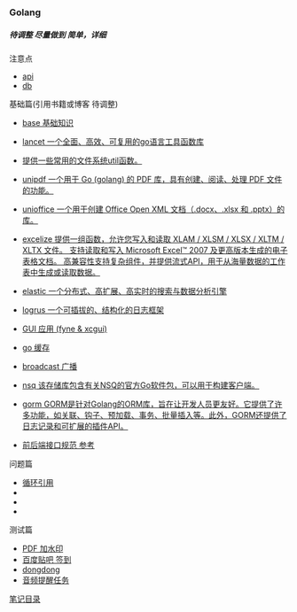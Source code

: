 ### Golang

##### 待调整 尽量做到 简单，详细

注意点

- [api](./tips/api.md)
- [db](./tips/db.md)

基础篇(引用书籍或博客 待调整)

- [base 基础知识](./base/readme.md)

- [lancet 一个全面、高效、可复用的go语言工具函数库](https://github.com/duke-git/lancet/blob/main/README_zh-CN.md)

- [提供一些常用的文件系统util函数。](https://pkg.go.dev/github.com/gookit/goutil/fsutil)

- [unipdf 一个用于 Go (golang) 的 PDF 库，具有创建、阅读、处理 PDF 文件的功能。](https://github.com/unidoc/unipdf)

- [unioffice 一个用于创建 Office Open XML 文档（.docx、.xlsx 和 .pptx）的库。](https://github.com/unidoc/unioffice)

- [excelize 提供一组函数，允许您写入和读取 XLAM / XLSM / XLSX / XLTM / XLTX 文件。 支持读取和写入 Microsoft Excel™ 2007 及更高版本生成的电子表格文档。 高兼容性支持复杂组件，并提供流式API，用于从海量数据的工作表中生成或读取数据。](https://github.com/qax-os/excelize)

- [elastic 一个分布式、高扩展、高实时的搜索与数据分析引擎](https://github.com/olivere/elastic)

- [logrus 一个可插拔的、结构化的日志框架](https://github.com/sirupsen/logrus)

- [GUI 应用 (fyne & xcgui)](./base/gui/reademe.md)

- [go 缓存](./base/go-cache/readme.md)

- [broadcast 广播](./base/broadcast/readme.md)

- [nsq 该存储库包含有关NSQ的官方Go软件包，可以用于构建客户端。](https://github.com/nsqio/go-nsq)

- [gorm GORM是针对Golang的ORM库，旨在让开发人员更友好。它提供了许多功能，如关联、钩子、预加载、事务、批量插入等。此外，GORM还提供了日志记录和可扩展的插件API。](github.com/go-gorm/gorm)

- [前后端接口规范 参考](https://github.com/olivewind/restful-api-specification)

问题篇

- [循环引用](./questionWithAnswer/circularReference/readme.md)
- []()
- []()
- []()

测试篇

- [PDF 加水印](./test/pdfWatermark/Reamde.md)
- [百度贴吧 签到](../../other/bash/baidustick.md)
- [dongdong](./test/dongdong/readme.md)
- [音频提醒任务](./test/soundTask/readme.md)

[笔记目录](../../README.md)
